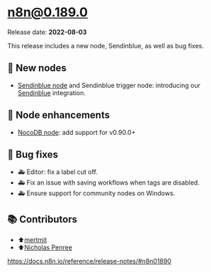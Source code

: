 # n8n@0.189.0  
Release date: **2022-08-03**

This release includes a new node, Sendinblue, as well as bug fixes.  
## 🚀 New nodes
- [Sendinblue node](https://docs.n8n.io/integrations/nodes/n8n-nodes-base.sendInBlue/) and Sendinblue trigger node: introducing our [Sendinblue](https://www.sendinblue.com/) integration.  
## 🧰 Node enhancements
- [NocoDB node](https://gitlab.niefuend.org/tardis/server/n8n/-/blob/main/integrations/nodes/n8n-nodes-base.nocoDb): add support for v0.90.0+
## 🐛 Bug fixes
- 🚑 Editor: fix a label cut off.
- 🚑 Fix an issue with saving workflows when tags are disabled.
- 🚑 Ensure support for community nodes on Windows.

## 📚 Contributors
- ⬆[mertmit](https://github.com/mertmit)
- ⬆[Nicholas Penree ](https://github.com/drudge)

https://docs.n8n.io/reference/release-notes/#n8n01890